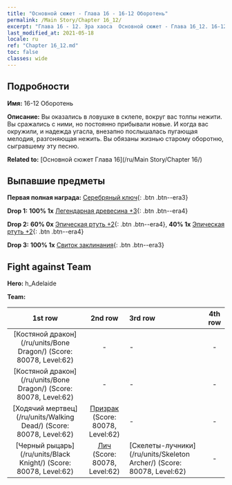 ```yaml
---
title: "Основной сюжет - Глава 16 - 16-12 Оборотень"
permalink: /Main Story/Chapter 16_12/
excerpt: "Глава 16 - 12. Эра хаоса  Основной сюжет - Глава 16_12. 16-12 Оборотень"
last_modified_at: 2021-05-18
locale: ru
ref: "Chapter 16_12.md"
toc: false
classes: wide
---
```


## Подробности

 **Имя:** 16-12 Оборотень

 **Описание:** Вы оказались в ловушке в склепе, вокруг вас толпы нежити. Вы сражались с ними, но постоянно прибывали новые. И когда вас окружили, и надежда угасла, внезапно послышалась пугающая мелодия, разгоняющая нежить. Вы обязаны жизнью старому оборотню, сыгравшему эту песню.

 **Related to:** [Основной сюжет Глава 16](/ru/Main Story/Chapter 16/)

## Выпавшие предметы

 **Первая полная награда:** [Серебряный ключ](/ItemsRU/con_693/){: .btn .btn--era3}

 **Drop 1:** **100% 1x** [Легендарная древесина +3](/ItemsRU/mat_55/){: .btn .btn--era4}

 **Drop 2:** **60% 0x** [Эпическая ртуть +2](/ItemsRU/mat_49/){: .btn .btn--era4}, **40% 1x** [Эпическая ртуть +2](/ItemsRU/mat_49/){: .btn .btn--era4}

 **Drop 3:** **100% 1x** [Свиток заклинания](/ItemsRU/con_694/){: .btn .btn--era3}


## Fight against Team
 **Hero:** h_Adelaide

 **Team:**


  | 1st row | 2nd row | 3rd row | 4th row |
  |:----:|:----:|:----|:----:|
  | [Костяной дракон](/ru/units/Bone Dragon/) (Score: 80078, Level:62)  | - | - | - |
  | [Костяной дракон](/ru/units/Bone Dragon/) (Score: 80078, Level:62)  | - | - | - |
  | [Ходячий мертвец](/ru/units/Walking Dead/) (Score: 80078, Level:62)  | [Призрак](/ru/units/Wight/) (Score: 80078, Level:62)  | - | - |
  | [Черный рыцарь](/ru/units/Black Knight/) (Score: 80078, Level:62)  | [Лич](/ru/units/Lich/) (Score: 80078, Level:62)  | [Скелеты-лучники](/ru/units/Skeleton Archer/) (Score: 80078, Level:62)  | - |


